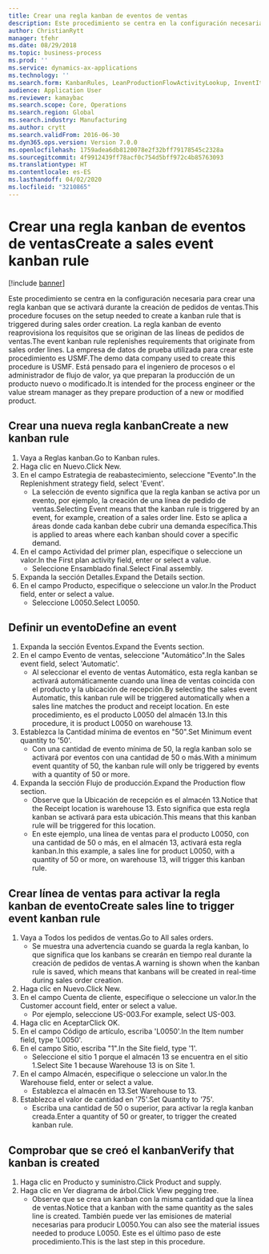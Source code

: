 ```yaml
---
title: Crear una regla kanban de eventos de ventas
description: Este procedimiento se centra en la configuración necesaria para crear una regla kanban que se activará durante la creación de pedidos de ventas.
author: ChristianRytt
manager: tfehr
ms.date: 08/29/2018
ms.topic: business-process
ms.prod: ''
ms.service: dynamics-ax-applications
ms.technology: ''
ms.search.form: KanbanRules, LeanProductionFlowActivityLookup, InventItemIdLookupSimple, SalesTableListPage, SalesCreateOrder, SalesTable, LeanPeggingTree
audience: Application User
ms.reviewer: kamaybac
ms.search.scope: Core, Operations
ms.search.region: Global
ms.search.industry: Manufacturing
ms.author: crytt
ms.search.validFrom: 2016-06-30
ms.dyn365.ops.version: Version 7.0.0
ms.openlocfilehash: 1759adea6db8120078e2f32bff79178545c2328a
ms.sourcegitcommit: 4f9912439ff78acf0c754d5bff972c4b85763093
ms.translationtype: HT
ms.contentlocale: es-ES
ms.lasthandoff: 04/02/2020
ms.locfileid: "3210865"
---
```

# <a name="create-a-sales-event-kanban-rule"></a><span data-ttu-id="ec3f1-103">Crear una regla kanban de eventos de ventas</span><span class="sxs-lookup"><span data-stu-id="ec3f1-103">Create a sales event kanban rule</span></span>

[!include [banner](../../includes/banner.md)]

<span data-ttu-id="ec3f1-104">Este procedimiento se centra en la configuración necesaria para crear una regla kanban que se activará durante la creación de pedidos de ventas.</span><span class="sxs-lookup"><span data-stu-id="ec3f1-104">This procedure focuses on the setup needed to create a kanban rule that is triggered during sales order creation.</span></span> <span data-ttu-id="ec3f1-105">La regla kanban de evento reaprovisiona los requisitos que se originan de las líneas de pedidos de ventas.</span><span class="sxs-lookup"><span data-stu-id="ec3f1-105">The event kanban rule replenishes requirements that originate from sales order lines.</span></span> <span data-ttu-id="ec3f1-106">La empresa de datos de prueba utilizada para crear este procedimiento es USMF.</span><span class="sxs-lookup"><span data-stu-id="ec3f1-106">The demo data company used to create this procedure is USMF.</span></span> <span data-ttu-id="ec3f1-107">Está pensado para el ingeniero de procesos o el administrador de flujo de valor, ya que preparan la producción de un producto nuevo o modificado.</span><span class="sxs-lookup"><span data-stu-id="ec3f1-107">It is intended for the process engineer or the value stream manager as they prepare production of a new or modified product.</span></span>




## <a name="create-a-new-kanban-rule"></a><span data-ttu-id="ec3f1-108">Crear una nueva regla kanban</span><span class="sxs-lookup"><span data-stu-id="ec3f1-108">Create a new kanban rule</span></span>
1. <span data-ttu-id="ec3f1-109">Vaya a Reglas kanban.</span><span class="sxs-lookup"><span data-stu-id="ec3f1-109">Go to Kanban rules.</span></span>
2. <span data-ttu-id="ec3f1-110">Haga clic en Nuevo.</span><span class="sxs-lookup"><span data-stu-id="ec3f1-110">Click New.</span></span>
3. <span data-ttu-id="ec3f1-111">En el campo Estrategia de reabastecimiento, seleccione "Evento".</span><span class="sxs-lookup"><span data-stu-id="ec3f1-111">In the Replenishment strategy field, select 'Event'.</span></span>
    * <span data-ttu-id="ec3f1-112">La selección de evento significa que la regla kanban se activa por un evento, por ejemplo, la creación de una línea de pedido de ventas.</span><span class="sxs-lookup"><span data-stu-id="ec3f1-112">Selecting Event means that the kanban rule is triggered by an event, for example, creation of a sales order line.</span></span>   <span data-ttu-id="ec3f1-113">Esto se aplica a áreas donde cada kanban debe cubrir una demanda específica.</span><span class="sxs-lookup"><span data-stu-id="ec3f1-113">This is applied to areas where each kanban should cover a specific demand.</span></span>  
4. <span data-ttu-id="ec3f1-114">En el campo Actividad del primer plan, especifique o seleccione un valor.</span><span class="sxs-lookup"><span data-stu-id="ec3f1-114">In the First plan activity field, enter or select a value.</span></span>
    * <span data-ttu-id="ec3f1-115">Seleccione Ensamblado final.</span><span class="sxs-lookup"><span data-stu-id="ec3f1-115">Select Final assembly.</span></span>  
5. <span data-ttu-id="ec3f1-116">Expanda la sección Detalles.</span><span class="sxs-lookup"><span data-stu-id="ec3f1-116">Expand the Details section.</span></span>
6. <span data-ttu-id="ec3f1-117">En el campo Producto, especifique o seleccione un valor.</span><span class="sxs-lookup"><span data-stu-id="ec3f1-117">In the Product field, enter or select a value.</span></span>
    * <span data-ttu-id="ec3f1-118">Seleccione L0050.</span><span class="sxs-lookup"><span data-stu-id="ec3f1-118">Select L0050.</span></span>  

## <a name="define-an-event"></a><span data-ttu-id="ec3f1-119">Definir un evento</span><span class="sxs-lookup"><span data-stu-id="ec3f1-119">Define an event</span></span>
1. <span data-ttu-id="ec3f1-120">Expanda la sección Eventos.</span><span class="sxs-lookup"><span data-stu-id="ec3f1-120">Expand the Events section.</span></span>
2. <span data-ttu-id="ec3f1-121">En el campo Evento de ventas, seleccione "Automático".</span><span class="sxs-lookup"><span data-stu-id="ec3f1-121">In the Sales event field, select 'Automatic'.</span></span>
    * <span data-ttu-id="ec3f1-122">Al seleccionar el evento de ventas Automático, esta regla kanban se activará automáticamente cuando una línea de ventas coincida con el producto y la ubicación de recepción.</span><span class="sxs-lookup"><span data-stu-id="ec3f1-122">By selecting the sales event Automatic, this kanban rule will be triggered automatically when a sales line matches the product and receipt location.</span></span> <span data-ttu-id="ec3f1-123">En este procedimiento, es el producto L0050 del almacén 13.</span><span class="sxs-lookup"><span data-stu-id="ec3f1-123">In this procedure, it is product L0050 on warehouse 13.</span></span>  
3. <span data-ttu-id="ec3f1-124">Establezca la Cantidad mínima de eventos en "50".</span><span class="sxs-lookup"><span data-stu-id="ec3f1-124">Set Minimum event quantity to '50'.</span></span>
    * <span data-ttu-id="ec3f1-125">Con una cantidad de evento mínima de 50, la regla kanban solo se activará por eventos con una cantidad de 50 o más.</span><span class="sxs-lookup"><span data-stu-id="ec3f1-125">With a minimum event quantity of 50, the kanban rule will only be triggered by events with a quantity of 50 or more.</span></span>  
4. <span data-ttu-id="ec3f1-126">Expanda la sección Flujo de producción.</span><span class="sxs-lookup"><span data-stu-id="ec3f1-126">Expand the Production flow section.</span></span>
    * <span data-ttu-id="ec3f1-127">Observe que la Ubicación de recepción es el almacén 13.</span><span class="sxs-lookup"><span data-stu-id="ec3f1-127">Notice that the Receipt location is warehouse 13.</span></span> <span data-ttu-id="ec3f1-128">Esto significa que esta regla kanban se activará para esta ubicación.</span><span class="sxs-lookup"><span data-stu-id="ec3f1-128">This means that this kanban rule will be triggered for this location.</span></span>  
    * <span data-ttu-id="ec3f1-129">En este ejemplo, una línea de ventas para el producto L0050, con una cantidad de 50 o más, en el almacén 13, activará esta regla kanban.</span><span class="sxs-lookup"><span data-stu-id="ec3f1-129">In this example, a sales line for product L0050, with a quantity of 50 or more, on warehouse 13, will trigger this kanban rule.</span></span>  

## <a name="create-sales-line-to-trigger-event-kanban-rule"></a><span data-ttu-id="ec3f1-130">Crear línea de ventas para activar la regla kanban de evento</span><span class="sxs-lookup"><span data-stu-id="ec3f1-130">Create sales line to trigger event kanban rule</span></span>
1. <span data-ttu-id="ec3f1-131">Vaya a Todos los pedidos de ventas.</span><span class="sxs-lookup"><span data-stu-id="ec3f1-131">Go to All sales orders.</span></span>
    * <span data-ttu-id="ec3f1-132">Se muestra una advertencia cuando se guarda la regla kanban, lo que significa que los kanbans se crearán en tiempo real durante la creación de pedidos de ventas.</span><span class="sxs-lookup"><span data-stu-id="ec3f1-132">A warning is shown when the kanban rule is saved, which means that kanbans will be created in real-time during sales order creation.</span></span>  
2. <span data-ttu-id="ec3f1-133">Haga clic en Nuevo.</span><span class="sxs-lookup"><span data-stu-id="ec3f1-133">Click New.</span></span>
3. <span data-ttu-id="ec3f1-134">En el campo Cuenta de cliente, especifique o seleccione un valor.</span><span class="sxs-lookup"><span data-stu-id="ec3f1-134">In the Customer account field, enter or select a value.</span></span>
    * <span data-ttu-id="ec3f1-135">Por ejemplo, seleccione US-003.</span><span class="sxs-lookup"><span data-stu-id="ec3f1-135">For example, select US-003.</span></span>  
4. <span data-ttu-id="ec3f1-136">Haga clic en Aceptar</span><span class="sxs-lookup"><span data-stu-id="ec3f1-136">Click OK.</span></span>
5. <span data-ttu-id="ec3f1-137">En el campo Código de artículo, escriba 'L0050'.</span><span class="sxs-lookup"><span data-stu-id="ec3f1-137">In the Item number field, type 'L0050'.</span></span>
6. <span data-ttu-id="ec3f1-138">En el campo Sitio, escriba "1".</span><span class="sxs-lookup"><span data-stu-id="ec3f1-138">In the Site field, type '1'.</span></span>
    * <span data-ttu-id="ec3f1-139">Seleccione el sitio 1 porque el almacén 13 se encuentra en el sitio 1.</span><span class="sxs-lookup"><span data-stu-id="ec3f1-139">Select Site 1 because Warehouse 13 is on Site 1.</span></span>  
7. <span data-ttu-id="ec3f1-140">En el campo Almacén, especifique o seleccione un valor.</span><span class="sxs-lookup"><span data-stu-id="ec3f1-140">In the Warehouse field, enter or select a value.</span></span>
    * <span data-ttu-id="ec3f1-141">Establezca el almacén en 13.</span><span class="sxs-lookup"><span data-stu-id="ec3f1-141">Set Warehouse to 13.</span></span>  
8. <span data-ttu-id="ec3f1-142">Establezca el valor de cantidad en '75'.</span><span class="sxs-lookup"><span data-stu-id="ec3f1-142">Set Quantity to '75'.</span></span>
    * <span data-ttu-id="ec3f1-143">Escriba una cantidad de 50 o superior, para activar la regla kanban creada.</span><span class="sxs-lookup"><span data-stu-id="ec3f1-143">Enter a quantity of 50 or greater, to trigger the created kanban rule.</span></span>  

## <a name="verify-that-kanban-is-created"></a><span data-ttu-id="ec3f1-144">Comprobar que se creó el kanban</span><span class="sxs-lookup"><span data-stu-id="ec3f1-144">Verify that kanban is created</span></span>
1. <span data-ttu-id="ec3f1-145">Haga clic en Producto y suministro.</span><span class="sxs-lookup"><span data-stu-id="ec3f1-145">Click Product and supply.</span></span>
2. <span data-ttu-id="ec3f1-146">Haga clic en Ver diagrama de árbol.</span><span class="sxs-lookup"><span data-stu-id="ec3f1-146">Click View pegging tree.</span></span>
    * <span data-ttu-id="ec3f1-147">Observe que se crea un kanban con la misma cantidad que la línea de ventas.</span><span class="sxs-lookup"><span data-stu-id="ec3f1-147">Notice that a kanban with the same quantity as the sales line is created.</span></span> <span data-ttu-id="ec3f1-148">También puede ver las emisiones de material necesarias para producir L0050.</span><span class="sxs-lookup"><span data-stu-id="ec3f1-148">You can also see the material issues needed to produce L0050.</span></span> <span data-ttu-id="ec3f1-149">Este es el último paso de este procedimiento.</span><span class="sxs-lookup"><span data-stu-id="ec3f1-149">This is the last step in this procedure.</span></span>  

